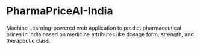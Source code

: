 # PharmaPriceAI-India
Machine Learning-powered web application to predict pharmaceutical prices in India based on medicine attributes like dosage form, strength, and therapeutic class.
